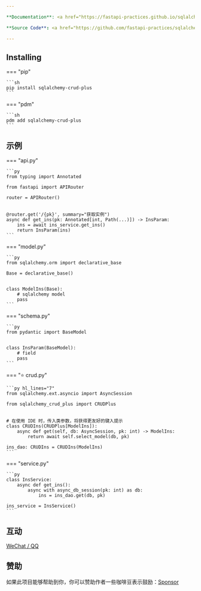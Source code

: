```yaml
---

**Documentation**: <a href="https://fastapi-practices.github.io/sqlalchemy-crud-plus" target="_blank">https://fastapi-practices.github.io/sqlalchemy-crud-plus</a>

**Source Code**: <a href="https://github.com/fastapi-practices/sqlalchemy-crud-plus" target="_blank">https://github.com/fastapi-practices/sqlalchemy-crud-plus</a>

---
```


## Installing

=== "pip"

    ```sh
    pip install sqlalchemy-crud-plus
    ```

=== "pdm"

    ```sh
    pdm add sqlalchemy-crud-plus
    ```

## 示例

=== "api.py"

    ```py
    from typing import Annotated
    
    from fastapi import APIRouter

    router = APIRouter()


    @router.get('/{pk}', summary="获取实例")
    async def get_ins(pk: Annotated[int, Path(...)]) -> InsParam:
        ins = await ins_service.get_ins()
        return InsParam(ins)
    ```

=== "model.py"

    ```py
    from sqlalchemy.orm import declarative_base

    Base = declarative_base()
    
    
    class ModelIns(Base):
        # sqlalchemy model
        pass
    ```

=== "schema.py"

    ```py
    from pydantic import BaseModel

    
    class InsParam(BaseModel):
        # field
        pass
    ```

=== ":star: crud.py"

    ```py hl_lines="7"
    from sqlalchemy.ext.asyncio import AsyncSession

    from sqlalchemy_crud_plus import CRUDPlus
    
    
    # 在使用 IDE 时，传入类参数，将获得更友好的键入提示
    class CRUDIns(CRUDPlus[ModelIns]):
        async def get(self, db: AsyncSession, pk: int) -> ModelIns:
            return await self.select_model(db, pk)

    ins_dao: CRUDIns = CRUDIns(ModelIns)
    ```

=== "service.py"

    ```py
    class InsService:
        async def get_ins():
            async with async_db_session(pk: int) as db:
                ins = ins_dao.get(db, pk)

    ins_service = InsService()
    ```

## 互动

[WeChat / QQ](https://github.com/wu-clan)

## 赞助

如果此项目能够帮助到你，你可以赞助作者一些咖啡豆表示鼓励：[Sponsor](https://wu-clan.github.io/sponsor/)
